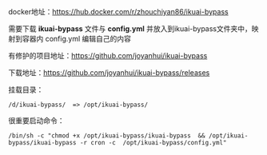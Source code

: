 docker地址：https://hub.docker.com/r/zhouchiyan86/ikuai-bypass

需要下载 **ikuai-bypass** 文件与 **config.yml** 并放入到ikuai-bypass文件夹中，映射到容器内 config.yml 编辑自己的内容

有修护的项目地址：https://github.com/joyanhui/ikuai-bypass

下载地址：https://github.com/joyanhui/ikuai-bypass/releases

挂载目录：

````
/d/ikuai-bypass/  => /opt/ikuai-bypass/
````

很重要启动命令：
```
/bin/sh -c "chmod +x /opt/ikuai-bypass/ikuai-bypass  && /opt/ikuai-bypass/ikuai-bypass -r cron -c  /opt/ikuai-bypass/config.yml"
```
